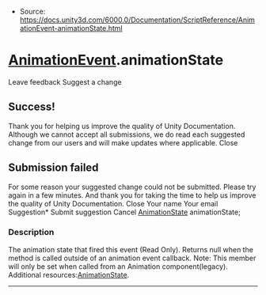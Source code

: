 * Source: https://docs.unity3d.com/6000.0/Documentation/ScriptReference/AnimationEvent-animationState.html

#  [AnimationEvent](https://docs.unity3d.com/6000.0/Documentation/ScriptReference/AnimationEvent.html).animationState
Leave feedback
Suggest a change
## Success!
Thank you for helping us improve the quality of Unity Documentation. Although we cannot accept all submissions, we do read each suggested change from our users and will make updates where applicable.
Close
## Submission failed
For some reason your suggested change could not be submitted. Please <a>try again</a> in a few minutes. And thank you for taking the time to help us improve the quality of Unity Documentation.
Close
Your name Your email Suggestion* Submit suggestion
Cancel
[AnimationState](https://docs.unity3d.com/6000.0/Documentation/ScriptReference/AnimationState.html) animationState; 
### Description
The animation state that fired this event (Read Only).
Returns null when the method is called outside of an animation event callback. Note: This member will only be set when called from an Animation component(legacy). Additional resources:[AnimationState](https://docs.unity3d.com/6000.0/Documentation/ScriptReference/AnimationState.html).
* * *
